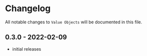 # Changelog

All notable changes to `Value Objects` will be documented in this file.

## 0.3.0 - 2022-02-09

- initial releases
